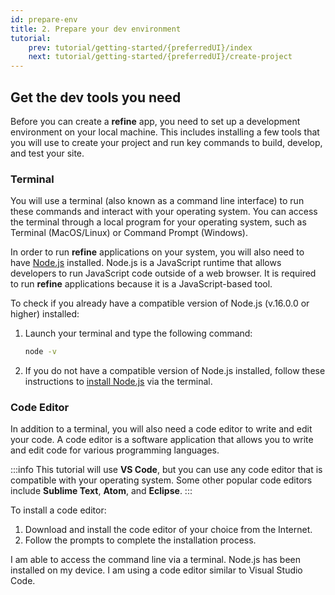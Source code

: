 ```yaml
---
id: prepare-env
title: 2. Prepare your dev environment
tutorial:
    prev: tutorial/getting-started/{preferredUI}/index
    next: tutorial/getting-started/{preferredUI}/create-project
---
```


## Get the dev tools you need

Before you can create a **refine** app, you need to set up a development environment on your local machine. This includes installing a few tools that you will use to create your project and run key commands to build, develop, and test your site.

### Terminal

You will use a terminal (also known as a command line interface) to run these commands and interact with your operating system. You can access the terminal through a local program for your operating system, such as Terminal (MacOS/Linux) or Command Prompt (Windows).

In order to run **refine** applications on your system, you will also need to have [Node.js](https://nodejs.org/en/) installed. Node.js is a JavaScript runtime that allows developers to run JavaScript code outside of a web browser. It is required to run **refine** applications because it is a JavaScript-based tool.

To check if you already have a compatible version of Node.js (v.16.0.0 or higher) installed:

1. Launch your terminal and type the following command:

    ```bash
    node -v
    ```

2. If you do not have a compatible version of Node.js installed, follow these instructions to [install Node.js](https://docs.npmjs.com/downloading-and-installing-node-js-and-npm) via the terminal.

### Code Editor

In addition to a terminal, you will also need a code editor to write and edit your code. A code editor is a software application that allows you to write and edit code for various programming languages.

:::info
This tutorial will use **VS Code**, but you can use any code editor that is compatible with your operating system. Some other popular code editors include **Sublime Text**, **Atom**, and **Eclipse**.
:::

To install a code editor:

1. Download and install the code editor of your choice from the Internet.
2. Follow the prompts to complete the installation process.

<Checklist>

<ChecklistItem id="has-access-to-terminal">
I am able to access the command line via a terminal.
</ChecklistItem>
<ChecklistItem id="installed-nodejs">
Node.js has been installed on my device.
</ChecklistItem>
<ChecklistItem id="installed-vscode">
I am using a code editor similar to Visual Studio Code.
</ChecklistItem>

</Checklist>

